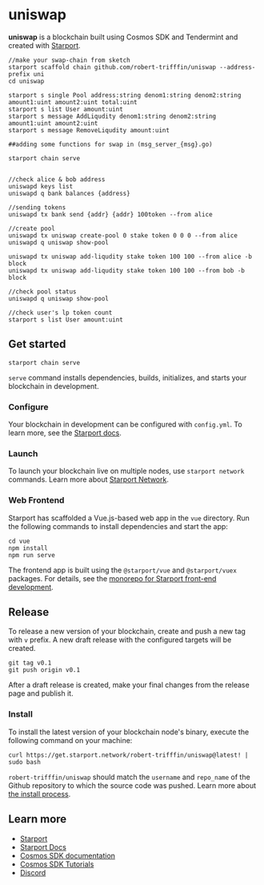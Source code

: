 # uniswap
**uniswap** is a blockchain built using Cosmos SDK and Tendermint and created with [Starport](https://github.com/tendermint/starport).

```
//make your swap-chain from sketch 
starport scaffold chain github.com/robert-trifffin/uniswap --address-prefix uni
cd uniswap

starport s single Pool address:string denom1:string denom2:string amount1:uint amount2:uint total:uint
starport s list User amount:uint
starport s message AddLiqudity denom1:string denom2:string amount1:uint amount2:uint
starport s message RemoveLiqudity amount:uint

##adding some functions for swap in (msg_server_{msg}.go)

starport chain serve


//check alice & bob address
uniswapd keys list
uniswapd q bank balances {address}

//sending tokens
uniswapd tx bank send {addr} {addr} 100token --from alice

//create pool
uniswapd tx uniswap create-pool 0 stake token 0 0 0 --from alice
uniswapd q uniswap show-pool

uniswapd tx uniswap add-liqudity stake token 100 100 --from alice -b block
uniswapd tx uniswap add-liqudity stake token 100 100 --from bob -b block

//check pool status
uniswapd q uniswap show-pool

//check user's lp token count
starport s list User amount:uint

```





## Get started

```
starport chain serve
```

`serve` command installs dependencies, builds, initializes, and starts your blockchain in development.

### Configure

Your blockchain in development can be configured with `config.yml`. To learn more, see the [Starport docs](https://docs.starport.network).

### Launch

To launch your blockchain live on multiple nodes, use `starport network` commands. Learn more about [Starport Network](https://github.com/tendermint/spn).

### Web Frontend

Starport has scaffolded a Vue.js-based web app in the `vue` directory. Run the following commands to install dependencies and start the app:

```
cd vue
npm install
npm run serve
```

The frontend app is built using the `@starport/vue` and `@starport/vuex` packages. For details, see the [monorepo for Starport front-end development](https://github.com/tendermint/vue).

## Release
To release a new version of your blockchain, create and push a new tag with `v` prefix. A new draft release with the configured targets will be created.

```
git tag v0.1
git push origin v0.1
```

After a draft release is created, make your final changes from the release page and publish it.

### Install
To install the latest version of your blockchain node's binary, execute the following command on your machine:

```
curl https://get.starport.network/robert-trifffin/uniswap@latest! | sudo bash
```
`robert-trifffin/uniswap` should match the `username` and `repo_name` of the Github repository to which the source code was pushed. Learn more about [the install process](https://github.com/allinbits/starport-installer).

## Learn more

- [Starport](https://github.com/tendermint/starport)
- [Starport Docs](https://docs.starport.network)
- [Cosmos SDK documentation](https://docs.cosmos.network)
- [Cosmos SDK Tutorials](https://tutorials.cosmos.network)
- [Discord](https://discord.gg/W8trcGV)

